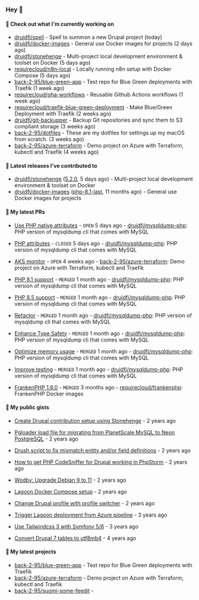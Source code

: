 ### Hey 👋

#### 👷 Check out what I'm currently working on


- [druidfi/spell](https://github.com/druidfi/spell) - Spell to summon a new Drupal project (today)
- [druidfi/docker-images](https://github.com/druidfi/docker-images) - General use Docker images for projects (2 days ago)
- [druidfi/stonehenge](https://github.com/druidfi/stonehenge) - Multi-project local development environment &amp; toolset on Docker (5 days ago)
- [requirecloud/n8n-local](https://github.com/requirecloud/n8n-local) - Locally running n8n setup with Docker Compose (5 days ago)
- [back-2-95/blue-green-app](https://github.com/back-2-95/blue-green-app) - Test repo for Blue Green deployments with Traefik (1 week ago)
- [requirecloud/gha-workflows](https://github.com/requirecloud/gha-workflows) - Reusable Github Actions workflows (1 week ago)
- [requirecloud/traefik-blue-green-deployment](https://github.com/requirecloud/traefik-blue-green-deployment) - Make Blue/Green Deployment with Traefik (2 weeks ago)
- [druidfi/git-backupper](https://github.com/druidfi/git-backupper) - Backup Git repositories and sync them to S3 compliant storage (3 weeks ago)
- [back-2-95/dotfiles](https://github.com/back-2-95/dotfiles) - These are my dotfiles for settings up my macOS from scratch. (3 weeks ago)
- [back-2-95/azure-terraform](https://github.com/back-2-95/azure-terraform) - Demo project on Azure with Terraform, kubectl and Traefik (4 weeks ago)


#### 🔭 Latest releases I've contributed to


- [druidfi/stonehenge](https://github.com/druidfi/stonehenge) ([5.2.0](https://github.com/druidfi/stonehenge/releases/tag/5.2.0), 5 days ago) - Multi-project local development environment &amp; toolset on Docker
- [druidfi/docker-images](https://github.com/druidfi/docker-images) ([php-8.1-last](https://github.com/druidfi/docker-images/releases/tag/php-8.1-last), 11 months ago) - General use Docker images for projects

#### 🌱 My latest PRs


- [Use PHP native attributes](https://github.com/druidfi/mysqldump-php/pull/68) - `OPEN` 5 days ago - [druidfi/mysqldump-php](https://github.com/druidfi/mysqldump-php): PHP version of mysqldump cli that comes with MySQL

- [PHP attributes](https://github.com/druidfi/mysqldump-php/pull/67) - `CLOSED` 5 days ago - [druidfi/mysqldump-php](https://github.com/druidfi/mysqldump-php): PHP version of mysqldump cli that comes with MySQL

- [AKS monitor](https://github.com/back-2-95/azure-terraform/pull/2) - `OPEN` 4 weeks ago - [back-2-95/azure-terraform](https://github.com/back-2-95/azure-terraform): Demo project on Azure with Terraform, kubectl and Traefik

- [PHP 8.1 support](https://github.com/druidfi/mysqldump-php/pull/66) - `MERGED` 1 month ago - [druidfi/mysqldump-php](https://github.com/druidfi/mysqldump-php): PHP version of mysqldump cli that comes with MySQL

- [PHP 8.5 support](https://github.com/druidfi/mysqldump-php/pull/65) - `MERGED` 1 month ago - [druidfi/mysqldump-php](https://github.com/druidfi/mysqldump-php): PHP version of mysqldump cli that comes with MySQL

- [Refactor](https://github.com/druidfi/mysqldump-php/pull/64) - `MERGED` 1 month ago - [druidfi/mysqldump-php](https://github.com/druidfi/mysqldump-php): PHP version of mysqldump cli that comes with MySQL

- [Enhance Type Safety](https://github.com/druidfi/mysqldump-php/pull/63) - `MERGED` 1 month ago - [druidfi/mysqldump-php](https://github.com/druidfi/mysqldump-php): PHP version of mysqldump cli that comes with MySQL

- [Optimize memory usage](https://github.com/druidfi/mysqldump-php/pull/62) - `MERGED` 1 month ago - [druidfi/mysqldump-php](https://github.com/druidfi/mysqldump-php): PHP version of mysqldump cli that comes with MySQL

- [Improve testing](https://github.com/druidfi/mysqldump-php/pull/61) - `MERGED` 1 month ago - [druidfi/mysqldump-php](https://github.com/druidfi/mysqldump-php): PHP version of mysqldump cli that comes with MySQL

- [FrankenPHP 1.8.0](https://github.com/requirecloud/frankenphp/pull/4) - `MERGED` 3 months ago - [requirecloud/frankenphp](https://github.com/requirecloud/frankenphp): FrankenPHP Docker images


#### 🌱 My public gists


- [Create Drupal contribution setup using Stonehenge](https://gist.github.com/ab8f16dea7ff2222966613392ee88ce3) - 2 years ago

- [Pgloader load file for migrating from PlanetScale MySQL to Neon PostgreSQL](https://gist.github.com/55cb48adb989e61c76b675be0e5563a9) - 2 years ago

- [Drush script to fix mismatch entity and/or field definitions](https://gist.github.com/1a4e94e236d690096790aeb897d61304) - 2 years ago

- [How to get PHP CodeSniffer for Drupal working in PhpStorm](https://gist.github.com/7ee7cc712562a3d5396555f2c3aaf6f7) - 2 years ago

- [Wodby: Upgrade Debian 9 to 11](https://gist.github.com/6ec9a8d9a133801146b990c1c101197d) - 2 years ago

- [Lagoon Docker Compose setup](https://gist.github.com/df26f936d242e560c8b4030b7c1d97a7) - 2 years ago

- [Change Drupal profile with profile switcher](https://gist.github.com/c3f5453655dd21633bf9fbdd1bd5f55d) - 2 years ago

- [Trigger Lagoon deployment from Azure pipeline](https://gist.github.com/bb73dc3d76cdae889ed4bd87930682f9) - 3 years ago

- [Use Tailwindcss 3 with Symfony 5/6](https://gist.github.com/3d059e4443ee8f028ab5c8c20b602b2f) - 3 years ago

- [Convert Drupal 7 tables to utf8mb4](https://gist.github.com/ef42b2ce2f464cd2ce5bd5fb579ab3ab) - 4 years ago


#### 🌱 My latest projects


- [back-2-95/blue-green-app](https://github.com/back-2-95/blue-green-app) - Test repo for Blue Green deployments with Traefik
- [back-2-95/azure-terraform](https://github.com/back-2-95/azure-terraform) - Demo project on Azure with Terraform, kubectl and Traefik
- [back-2-95/suomi-some-feedit](https://github.com/back-2-95/suomi-some-feedit) - 
